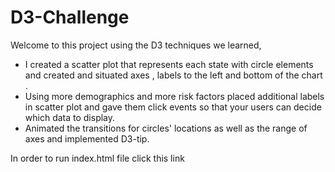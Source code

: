 # D3-Challenge

Welcome to this project using the D3 techniques we learned, 

* I created a scatter plot that represents each state with circle elements and created and situated axes , labels to the left and bottom of the chart . 
* Using more demographics and more risk factors placed additional labels in scatter plot and gave them click events so that your users can decide which data to display. 
* Animated the transitions for circles' locations as well as the range of axes and implemented D3-tip. 

In order to run index.html file click this link

